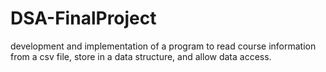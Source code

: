 # DSA-FinalProject
development and implementation of a program to read course information from a csv file, store in a data structure, and allow data access.
